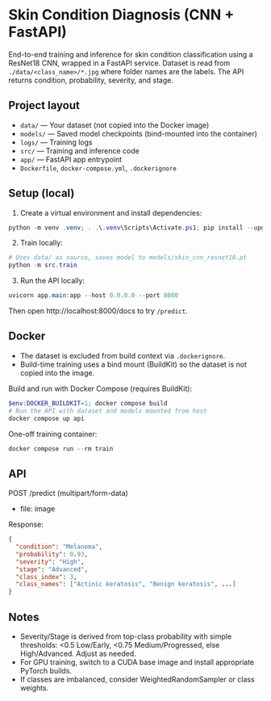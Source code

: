 # Skin Condition Diagnosis (CNN + FastAPI)

End-to-end training and inference for skin condition classification using a ResNet18 CNN, wrapped in a FastAPI service. Dataset is read from `./data/<class_name>/*.jpg` where folder names are the labels. The API returns condition, probability, severity, and stage.

## Project layout

- `data/` — Your dataset (not copied into the Docker image)
- `models/` — Saved model checkpoints (bind-mounted into the container)
- `logs/` — Training logs
- `src/` — Training and inference code
- `app/` — FastAPI app entrypoint
- `Dockerfile`, `docker-compose.yml`, `.dockerignore`

## Setup (local)

1. Create a virtual environment and install dependencies:

```powershell
python -m venv .venv; . .\.venv\Scripts\Activate.ps1; pip install --upgrade pip; pip install -r requirements.txt
```

2. Train locally:

```powershell
# Uses data/ as source, saves model to models/skin_cnn_resnet18.pt
python -m src.train
```

3. Run the API locally:

```powershell
uvicorn app.main:app --host 0.0.0.0 --port 8000
```

Then open http://localhost:8000/docs to try `/predict`.

## Docker

- The dataset is excluded from build context via `.dockerignore`.
- Build-time training uses a bind mount (BuildKit) so the dataset is not copied into the image.

Build and run with Docker Compose (requires BuildKit):

```powershell
$env:DOCKER_BUILDKIT=1; docker compose build
# Run the API with dataset and models mounted from host
docker compose up api
```

One-off training container:

```powershell
docker compose run --rm train
```

## API

POST /predict (multipart/form-data)
- file: image

Response:
```json
{
  "condition": "Melanoma",
  "probability": 0.93,
  "severity": "High",
  "stage": "Advanced",
  "class_index": 3,
  "class_names": ["Actinic keratosis", "Benign keratosis", ...]
}
```

## Notes
- Severity/Stage is derived from top-class probability with simple thresholds: <0.5 Low/Early, <0.75 Medium/Progressed, else High/Advanced. Adjust as needed.
- For GPU training, switch to a CUDA base image and install appropriate PyTorch builds.
- If classes are imbalanced, consider WeightedRandomSampler or class weights.
